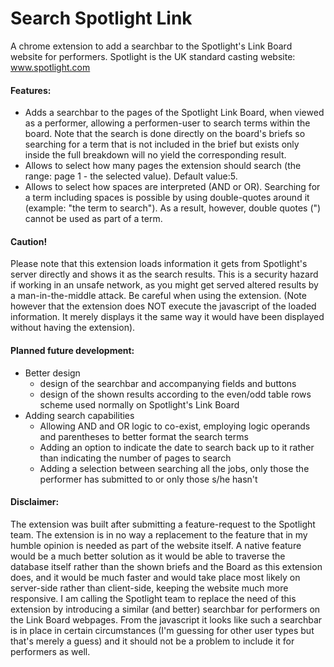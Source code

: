 # Search Spotlight Link
A chrome extension to add a searchbar to the Spotlight's Link Board website for performers.
Spotlight is the UK standard casting website: www.spotlight.com

#### Features:
* Adds a searchbar to the pages of the Spotlight Link Board, when viewed as a performer, allowing a performen-user to search terms within the board. Note that the search is done directly on the board's briefs so searching for a term that is not included in the brief but exists only inside the full breakdown will no yield the corresponding result.
* Allows to select how many pages the extension should search (the range: page 1 - the selected value). Default value:5.
* Allows to select how spaces are interpreted (AND or OR). Searching for a term including spaces is possible by using double-quotes around it (example: "the term to search"). As a result, however, double quotes (") cannot be used as part of a term.

#### Caution!
Please note that this extension loads information it gets from Spotlight's server directly and shows it as the search results. This is a security hazard if working in an unsafe network, as you might get served altered results by a man-in-the-middle attack. Be careful when using the extension. (Note however that the extension does NOT execute the javascript of the loaded information. It merely displays it the same way it would have been displayed without having the extension).

#### Planned future development:
* Better design
   - design of the searchbar and accompanying fields and buttons
   - design of the shown results according to the even/odd table rows scheme used normally on Spotlight's Link Board
* Adding search capabilities
   - Allowing AND and OR logic to co-exist, employing logic operands and parentheses to better format the search terms
   - Adding an option to indicate the date to search back up to it rather than indicating the number of pages to search
   - Adding a selection between searching all the jobs, only those the performer has submitted to or only those s/he hasn't


#### Disclaimer:
The extension was built after submitting a feature-request to the Spotlight team.
The extension is in no way a replacement to the feature that in my humble opinion is needed as part of the website itself. A native feature would be a much better solution as it would be able to traverse the database itself rather than the shown briefs and the Board as this extension does, and it would be much faster and would take place most likely on server-side rather than client-side, keeping the website much more responsive.
I am calling the Spotlight team to replace the need of this extension by introducing a similar (and better) searchbar for performers on the Link Board webpages. From the javascript it looks like such a searchbar is in place in certain circumstances (I'm guessing for other user types but that's merely a guess) and it should not be a problem to include it for performers as well.